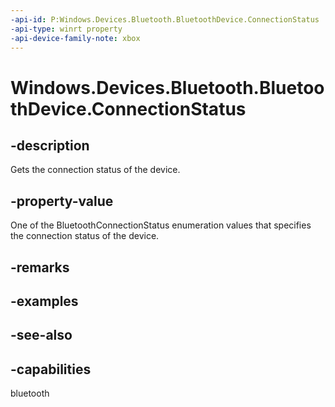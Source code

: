 ```yaml
---
-api-id: P:Windows.Devices.Bluetooth.BluetoothDevice.ConnectionStatus
-api-type: winrt property
-api-device-family-note: xbox
---
```


<!-- Property syntax
public Windows.Devices.Bluetooth.BluetoothConnectionStatus ConnectionStatus { get; }
-->

# Windows.Devices.Bluetooth.BluetoothDevice.ConnectionStatus

## -description
Gets the connection status of the device.

## -property-value
One of the BluetoothConnectionStatus enumeration values that specifies the connection status of the device.

## -remarks

## -examples

## -see-also


## -capabilities
bluetooth

